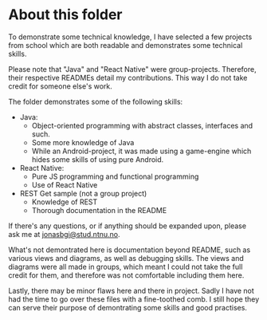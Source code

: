 # About this folder 
To demonstrate some technical knowledge, I have selected a few projects from school
which are both readable and demonstrates some technical skills. 

Please note that "Java" and "React Native" were group-projects. Therefore, their respective 
READMEs detail my contributions. This way I do not take credit for someone else's work. 

The folder demonstrates some of the following skills: 
 - Java: 
	 - Object-oriented programming with abstract classes, interfaces and such. 
	 - Some more knowledge of Java 
	 - While an Android-project, it was made using a game-engine which hides some skills of using pure Android. 
 - React Native: 
	 - Pure JS programming and functional programming 
	 - Use of React Native 
 - REST Get sample (not a group project) 
	 - Knowledge of REST 
	 - Thorough documentation in the README 

If there's any questions, or if anything should be expanded upon, please ask me at 
[jonasbgi@stud.ntnu.no](mailto:jonasbgi@stud.ntnu.no). 

What's not demontrated here is documentation beyond README, such as various views and diagrams, as well as debugging skills. 
The views and diagrams were all made in groups, which meant I could not take the full credit for them, and therefore was not comfortable including them here. 

Lastly, there may be minor flaws here and there in project. Sadly I have not had the time to go over these files with a fine-toothed comb. I still hope they can serve their purpose of demontrating some skills and good practises. 